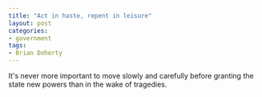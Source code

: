 ```yaml
---
title: "Act in haste, repent in leisure"
layout: post
categories:
- government
tags:
- Brian Doherty
---
```


It's never more important to move slowly and carefully before granting the state new powers than in the wake of tragedies.